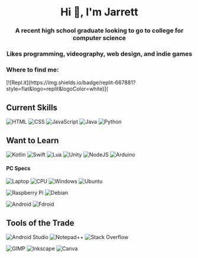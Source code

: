 <h1 align="center">Hi 👋, I'm Jarrett</h1>
<h3 align="center">A recent high school graduate looking to go to college for computer science</h3>
<h3 align="center">Likes programming, videography, web design, and indie games</h3>

<h3 align="left">Where to find me:</h3>
[![Repl.it](https://img.shields.io/badge/replit-667881?style=flat&logo=replit&logoColor=white)](
<p align="left">
</p>



## Current Skills
![HTML](https://img.shields.io/badge/HTML5-E34F26?style=flat&logo=html5&logoColor=white)
![CSS](https://img.shields.io/badge/CSS3-1572B6?style=flat&logo=css3&logoColor=white)
![JavaScript](https://img.shields.io/badge/javascript-%23323330.svg?style=flat&logo=javascript&logoColor=%23F7DF1E)
![Java](https://img.shields.io/badge/Java-ED8B00?style=flat&logo=java&logoColor=white)
![Python](https://img.shields.io/badge/python-3670A0?flat&logo=python&logoColor=ffdd54)

## Want to Learn
![Kotlin](https://img.shields.io/badge/kotlin-%237F52FF.svg?style=flat&logo=kotlin&logoColor=white)
![Swift](https://img.shields.io/badge/swift-F54A2A?style=flat&logo=swift&logoColor=white)
![Lua](https://img.shields.io/badge/lua-%232C2D72.svg?style=flat&logo=lua&logoColor=white)
![Unity](https://img.shields.io/badge/Unity-100000?style=flat&logo=unity&logoColor=white)
![NodeJS](https://img.shields.io/badge/node.js-6DA55F?style=flat&logo=node.js&logoColor=white)
![Arduino](https://img.shields.io/badge/Arduino-00979D?style=flT&logo=Arduino&logoColor=white)


#### PC Specs
![Laptop](https://img.shields.io/badge/Envy%20x360-0096D6?style=flat&logo=hp&logoColor=white)
![CPU](https://img.shields.io/badge/Core_i7_11th-0071C5?style=flat&logo=intel&logoColor=white)
![Windows](https://img.shields.io/badge/Windows%2010-0078D6?style=flat&logo=windows&logoColor=white)
![Ubuntu](https://img.shields.io/badge/Ubuntu-E95420?style=flat&logo=ubuntu&logoColor=white)

![Raspberry Pi](https://img.shields.io/badge/Raspberry%20Pi-A22846?style=flat&logo=Raspberry%20Pi&logoColor=white)
![Debian](https://img.shields.io/badge/Debian-A81D33?style=flat&logo=debian&logoColor=white)

![Android](https://img.shields.io/badge/Android-3DDC84?style=flate&logo=android&logoColor=white)
![Fdroid](https://img.shields.io/badge/F%20Droid-1976D2?style=flate&logo=f-droid&logoColor=white)

## Tools of the Trade
![Android Studio](https://img.shields.io/badge/Android_Studio-3DDC84?style=flat&logo=android-studio&logoColor=white)
![Notepad++](https://img.shields.io/badge/Notepad++-90E59A.svg?style=flat&logo=notepad%2B%2B&logoColor=black)
![Stack Overflow](https://img.shields.io/badge/Stack_Overflow-FE7A16?style=flat&logo=stack-overflow&logoColor=white)

![GIMP](https://img.shields.io/badge/gimp-5C5543?style=flat&logo=gimp&logoColor=white)
![Inkscape](https://img.shields.io/badge/Inkscape-000000?style=flat&logo=Inkscape&logoColor=white)
![Canva](https://img.shields.io/badge/Canva-%2300C4CC.svg?&style=flat&logo=Canva&logoColor=white)
